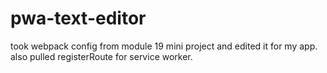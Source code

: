 # pwa-text-editor
took webpack config from module 19 mini project and edited it for my app. also pulled registerRoute for service worker.